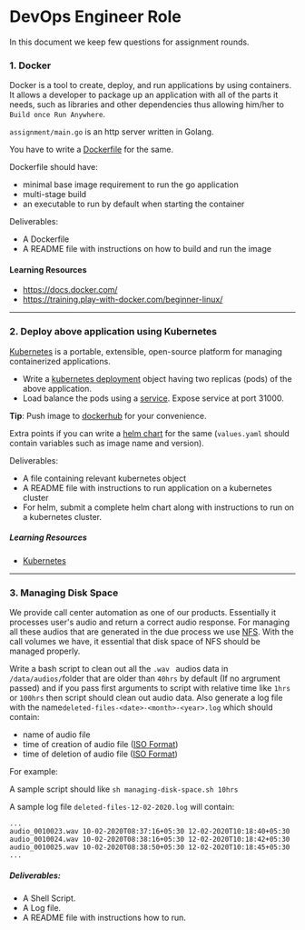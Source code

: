 # DevOps Engineer Role

In this document we keep few questions for assignment rounds.

### 1. Docker
Docker is a tool to create, deploy, and run applications by using containers. It allows a developer to package up an application with all of the parts it needs, such as libraries and other dependencies thus allowing him/her to `Build once Run Anywhere`.

`assignment/main.go` is an http server written in Golang. 

You have to write a [Dockerfile](https://docs.docker.com/engine/reference/builder/) for the same. 


Dockerfile should have:
- minimal base image requirement to run the go application
- multi-stage build
- an executable to run by default when starting the container

Deliverables:
- A Dockerfile
- A README file with instructions on how to build and run the image

#### Learning Resources
- https://docs.docker.com/
- https://training.play-with-docker.com/beginner-linux/

--- 

### 2. Deploy above application using Kubernetes

[Kubernetes](https://kubernetes.io/docs/concepts/overview/what-is-kubernetes/) is a portable, extensible, open-source platform for managing containerized applications. 

- Write a [kubernetes deployment](https://kubernetes.io/docs/concepts/overview/working-with-objects/kubernetes-objects/) object having two replicas (pods) of the above application.
- Load balance the pods using a [service](https://kubernetes.io/docs/concepts/services-networking/service/). Expose service at port 31000.

**Tip**: Push image to [dockerhub](http://dockerhub.com/) for your convenience.

Extra points if you can write a [helm chart](https://helm.sh/docs/) for the same (`values.yaml` should contain variables such as image name and version).

Deliverables:
- A file containing relevant kubernetes object
- A README file with instructions to run application on a kubernetes cluster
- For helm, submit a complete helm chart along with instructions to run on a kubernetes cluster.

##### Learning Resources
- [Kubernetes](https://kubernetes.io/docs/concepts/overview/what-is-kubernetes/)

---

### 3. Managing Disk Space
We provide call center automation as one of our products. Essentially it processes user's audio and return a correct audio response. For managing all these audios that are generated in the due process we use [NFS](https://en.wikipedia.org/wiki/Network_File_System). With the call volumes we have, it essential that disk space of NFS should be managed properly.

Write a bash script to clean out all the `.wav ` audios data in `/data/audios/`folder that are older than `40hrs` by default (If no argrument passed) and if you pass first arguments to script with relative time like `1hrs` or `100hrs` then script should clean out audio data. Also generate a log file with the name`deleted-files-<date>-<month>-<year>.log` which should contain:
  * name of audio file
  * time of creation of audio file ([ISO Format](https://en.wikipedia.org/wiki/ISO_8601))
  * time of deletion of audio file ([ISO Format](https://en.wikipedia.org/wiki/ISO_8601))

For example:

A sample script should like `sh managing-disk-space.sh 10hrs`

A sample log file `deleted-files-12-02-2020.log` will contain:
```shell
...
audio_0010023.wav 10-02-2020T08:37:16+05:30 12-02-2020T10:18:40+05:30
audio_0010024.wav 10-02-2020T08:38:16+05:30 12-02-2020T10:18:42+05:30
audio_0010025.wav 10-02-2020T08:38:50+05:30 12-02-2020T10:18:45+05:30
...
```

##### Deliverables:
- A Shell Script.
- A Log file.
- A README file with instructions how to run.


